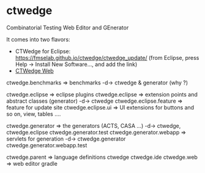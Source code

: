 # ctwedge
 Combinatorial Testing Web Editor and GEnerator

It comes into two flavors:

- CTWedge for Eclipse: https://fmselab.github.io/ctwedge/ctwedge_update/ (from Eclipse, press Help -> Install New Software..., and add the link)
- [CTWedge Web](http://foselab.unibg.it/ctwedge)

ctwedge.benchmarks   => benchmarks
					-d-> ctwedge & generator (why ?)

ctwedge.eclipse  => eclipse plugins
	ctwedge.eclipse  => extension points and abstract classes (generator)
					-d-> ctwedge
	ctwedge.eclipse.feature => feature for update site
	ctwedge.eclipse.ui => UI extensions for buttons and so on, view, tables ....

ctwedge.generator => the generators (ACTS, CASA ...) 
				-d-> ctwedge, ctwedge.eclipse 
ctwedge.generator.test 
ctwedge.generator.webapp => servlets for generation
						-d-> ctwedge.generator
ctwedge.generator.webapp.test

ctwedge.parent  => language definitions
	ctwedge
	ctwedge.ide
	ctwedge.web  => web editor
	gradle
